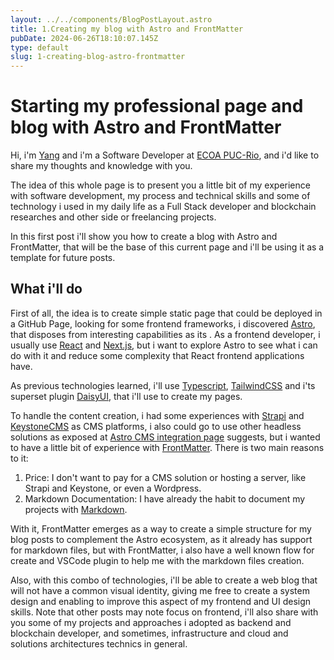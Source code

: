 ```yaml
---
layout: ../../components/BlogPostLayout.astro
title: 1.Creating my blog with Astro and FrontMatter
pubDate: 2024-06-26T18:10:07.145Z
type: default
slug: 1-creating-blog-astro-frontmatter
---
```


# Starting my professional page and blog with Astro and FrontMatter

Hi, i'm [Yang](https://www.linkedin.com/in/yangricardo/) and i'm a Software Developer at [ECOA PUC-Rio](https://www.linkedin.com/company/ecoapucrio/mycompany/), and i'd like to share my thoughts and knowledge with you.

The idea of this whole page is to present you a little bit of my experience with software development, my process and technical skills and some of technology i used in my daily life as a Full Stack developer and blockchain researches and other side or freelancing projects.

In this first post i'll show you how to create a blog with Astro and FrontMatter, that will be the base of this current page and i'll be using it as a template for future posts.

## What i'll do

First of all, the idea is to create simple static page that could be deployed in a GitHub Page, looking for some frontend frameworks, i discovered [Astro](https://astro.build/), that disposes from interesting capabilities as its . As a frontend developer, i usually use [React](https://pt-br.react.dev/) and [Next.js](https://nextjs.org/), but i want to explore Astro to see what i can do with it and reduce some complexity that React frontend applications have.

As previous technologies learned, i'll use [Typescript](https://www.typescriptlang.org/), [TailwindCSS](https://tailwindcss.com/) and i'ts superset plugin [DaisyUI](https://daisyui.com/), that i'll use to create my pages.

To handle the content creation, i had some experiences with [Strapi](https://strapi.io/) and [KeystoneCMS](https://keystonejs.com/) as CMS platforms, i also could go to use other headless solutions as exposed at [Astro CMS integration page](https://docs.astro.build/en/guides/cms/) suggests, but i wanted to have a little bit of experience with [FrontMatter](https://frontmatter.codes/). There is two main reasons to it:

1. Price: I don't want to pay for a CMS solution or hosting a server, like Strapi and Keystone, or even a Wordpress.
2. Markdown Documentation: I have already the habit to document my projects with [Markdown](https://www.markdownguide.com/).

With it, FrontMatter emerges as a way to create a simple structure for my blog posts to complement the Astro ecosystem, as it already has support for markdown files, but with FrontMatter, i also have a well known flow for create and VSCode plugin to help me with the markdown files creation.

Also, with this combo of technologies, i'll be able to create a web blog that will not have a common visual identity, giving me free to create a system design and enabling to improve this aspect of my frontend and UI design skills. Note that other posts may note focus on frontend, i'll also share with you some of my projects and approaches i adopted as backend and blockchain developer, and sometimes, infrastructure and cloud and solutions architectures technics in general.
